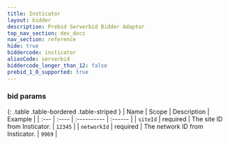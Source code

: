 ```yaml
---
title: Insticator
layout: bidder
description: Prebid Serverbid Bidder Adaptor
top_nav_section: dev_docs
nav_section: reference
hide: true
biddercode: insticator
aliasCode: serverbid
biddercode_longer_than_12: false
prebid_1_0_supported: true
---
```


### bid params

{: .table .table-bordered .table-striped }
| Name              | Scope    | Description                                                                                                          | Example                                       |
| :---              | :----    | :----------                                                                                                          | :------                                       |
| `siteId`      | required | The site ID from Insticator.                                                                           | `12345`                                       |
| `networkId`       | required | The network ID from Insticator.           | `9969`                                       |
